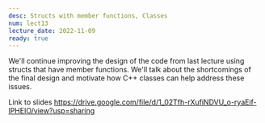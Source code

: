 ```yaml
---
desc: Structs with member functions, Classes
num: lect13
lecture_date: 2022-11-09
ready: true
---
```


We'll continue improving the design of the code from last lecture using structs that have member functions.
We'll talk about the shortcomings of the final design and motivate how C++ classes can help address these issues.

Link to slides <https://drive.google.com/file/d/1_02Tfh-rXufiNDVU_o-ryaEif-lPHEIO/view?usp=sharing>


